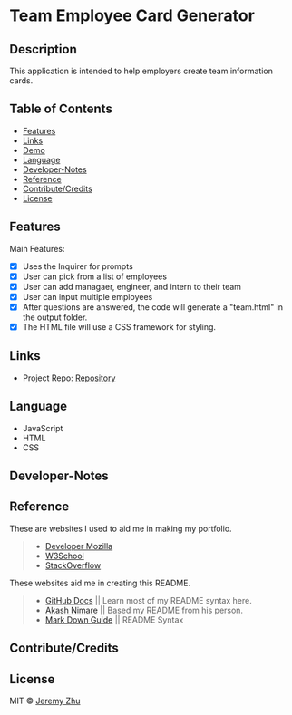 # Team Employee Card Generator

## Description

This application is intended to help employers create team information cards.

## Table of Contents

* [Features](#Features)
* [Links](#Links)
* [Demo](#Demo)
* [Language](#Language)
* [Developer-Notes](#Developer-Notes)
* [Reference](#Reference)
* [Contribute/Credits](#Contribute/Credits)
* [License](#License)

## Features
Main Features: 
- [x] Uses the Inquirer for prompts
- [x] User can pick from a list of employees
- [x] User can add managaer, engineer, and intern to their team
- [x] User can input multiple employees
- [x] After questions are answered, the code will generate a "team.html" in the output folder.
- [x] The HTML file will use a CSS framework for styling.

## Links

* Project Repo: [Repository](https://github.com/jeishu/template-engine-employee-card)

## Language

* JavaScript
* HTML
* CSS

## Developer-Notes


## Reference

These are websites I used to aid me in making my portfolio.

> - [Developer Mozilla](https://developer.mozilla.org/en-US/)
> - [W3School](https://www.w3schools.com/) 
> - [StackOverflow](https://www.stackoverflow.com/) 

These websites aid me in creating this README.

> - [GitHub Docs](https://docs.github.com/en/free-pro-team@latest/github/writing-on-github/basic-writing-and-formatting-syntax) || Learn most of my README syntax here.
> - [Akash Nimare](https://medium.com/@meakaakka/a-beginners-guide-to-writing-a-kickass-readme-7ac01da88ab3) || Based my README from his person.
> - [Mark Down Guide](https://www.markdownguide.org/cheat-sheet/) || README Syntax

## Contribute/Credits



## License

MIT © [Jeremy Zhu](https://github.com/jeishu)
